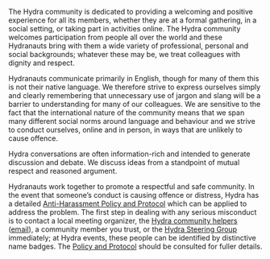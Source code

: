 The Hydra community is dedicated to providing a welcoming and positive experience for all its members, whether they are at a formal gathering, in a social setting, or taking part in activities online.  The Hydra community welcomes participation from people all over the world and these Hydranauts bring with them a wide variety of professional, personal and social backgrounds; whatever these may be, we treat colleagues with dignity and respect.

Hydranauts communicate primarily in English, though for many of them this is not their native language. We therefore strive to express ourselves simply and clearly remembering that unnecessary use of jargon and slang will be a barrier to understanding for many of our colleagues.  We are sensitive to the fact that the international nature of the community means that we span many different social norms around language and behaviour and we strive to conduct ourselves, online and in person, in ways that are unlikely to cause offence.

Hydra conversations are often information-rich and intended to generate discussion and debate.  We discuss ideas from a standpoint of mutual respect and reasoned argument.

Hydranauts work together to promote a respectful and safe community. In the event that someone’s conduct is causing offence or distress, Hydra has a detailed [Anti-Harassment Policy and Protocol](https://wiki.duraspace.org/display/hydra/Anti-Harassment+Policy) which can be applied to address the problem. The first step in dealing with any serious misconduct is to contact a local meeting organizer, the [Hydra community helpers](https://wiki.duraspace.org/display/hydra/Hydra+Community+Helpers) ([email](mailto:helpers@projecthydra.org)), a community member you trust, or the [Hydra Steering Group](https://wiki.duraspace.org/display/hydra/Hydra+Steering+Group+membership) immediately; at Hydra events, these people can be identified by distinctive name badges. The [Policy and Protocol](https://wiki.duraspace.org/display/hydra/Anti-Harassment+Policy) should be consulted for fuller details.
